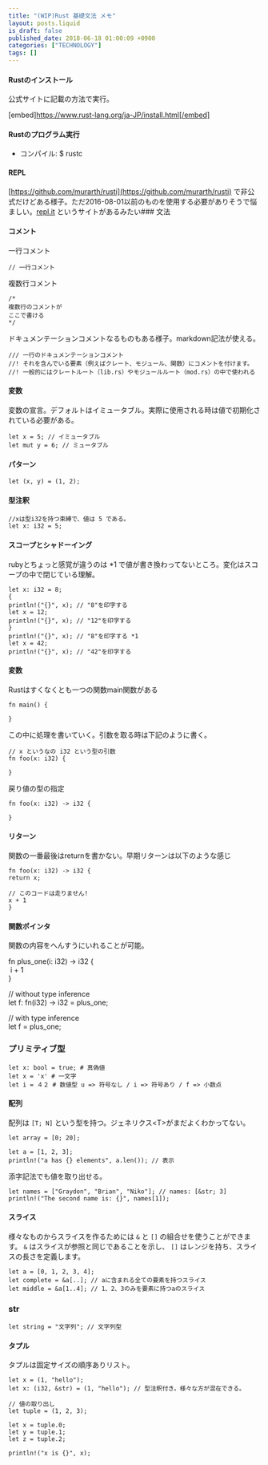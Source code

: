```yaml
---
title: "(WIP)Rust 基礎文法 メモ"
layout: posts.liquid
is_draft: false
published_date: 2018-06-18 01:00:09 +0900
categories: ["TECHNOLOGY"]
tags: []
---
```


#### Rustのインストール
公式サイトに記載の方法で実行。

[embed]https://www.rust-lang.org/ja-JP/install.html[/embed]

#### Rustのプログラム実行
- コンパイル: $ rustc
#### REPL
[https://github.com/murarth/rusti](https://github.com/murarth/rusti) で非公式だけどある様子。ただ2016-08-01以前のものを使用する必要がありそうで悩ましい。[repl.it](https://repl.it/site/languages/rust) というサイトがあるみたい### 文法
#### コメント
一行コメント

    // 一行コメント

複数行コメント

    /*
    複数行のコメントが
    ここで書ける
    */

ドキュメンテーションコメントなるものもある様子。markdown記法が使える。

    /// 一行のドキュメンテーションコメント
    //! それを含んでいる要素（例えばクレート、モジュール、関数）にコメントを付けます。
    //! 一般的にはクレートルート（lib.rs）やモジュールルート（mod.rs）の中で使われる

#### 変数
変数の宣言。デフォルトはイミュータブル。実際に使用される時は値で初期化されている必要がある。

    let x = 5; // イミュータブル
    let mut y = 6; // ミュータブル

#### パターン
    let (x, y) = (1, 2);

#### 型注釈
    //xは型i32を持つ束縛で、値は 5 である。
    let x: i32 = 5;

#### スコープとシャドーイング
rubyとちょっと感覚が違うのは \*1 で値が書き換わってないところ。変化はスコープの中で閉じている理解。

    let x: i32 = 8;
    {
    println!("{}", x); // "8"を印字する
    let x = 12;
    println!("{}", x); // "12"を印字する
    }
    println!("{}", x); // "8"を印字する *1
    let x = 42;
    println!("{}", x); // "42"を印字する

#### 変数
Rustはすくなくとも一つの関数main関数がある

    fn main() {

    }

この中に処理を書いていく。引数を取る時は下記のように書く。

    // x というなの i32 という型の引数
    fn foo(x: i32) {

    }

戻り値の型の指定

    fn foo(x: i32) -> i32 {

    }

#### リターン
関数の一番最後はreturnを書かない。早期リターンは以下のような感じ

    fn foo(x: i32) -> i32 {
    return x;
    
    // このコードは走りません!
    x + 1
    }

#### 関数ポインタ
関数の内容をへんすうにいれることが可能。

fn plus\_one(i: i32) -\> i32 {  
&nbsp;i + 1  
}  
  
// without type inference  
let f: fn(i32) -\> i32 = plus\_one;  
  
// with type inference  
let f = plus\_one;

### プリミティブ型
    let x: bool = true; # 真偽値
    let x = 'x' # 一文字
    let i = ４２ # 数値型 u => 符号なし / i => 符号あり / f => 小数点

#### 配列
配列は `[T; N]` という型を持つ。ジェネリクス\<T\>がまだよくわかってない。

    let array = [0; 20];

    let a = [1, 2, 3];
    println!("a has {} elements", a.len()); // 表示

添字記法でも値を取り出せる。

    let names = ["Graydon", "Brian", "Niko"]; // names: [&str; 3]
    println!("The second name is: {}", names[1]);

#### スライス
様々なものからスライスを作るためには `&` と `[]` の組合せを使うことができます。 `&` はスライスが参照と同じであることを示し、 `[]` はレンジを持ち、スライスの長さを定義します。

    let a = [0, 1, 2, 3, 4];
    let complete = &a[..]; // aに含まれる全ての要素を持つスライス
    let middle = &a[1..4]; // 1、2、3のみを要素に持つaのスライス

### str
    let string = "文字列"; // 文字列型

#### タプル
タプルは固定サイズの順序ありリスト。

    let x = (1, "hello");
    let x: (i32, &str) = (1, "hello"); // 型注釈付き。様々な方が混在できる。

    // 値の取り出し
    let tuple = (1, 2, 3);
    
    let x = tuple.0;
    let y = tuple.1;
    let z = tuple.2;
    
    println!("x is {}", x);


